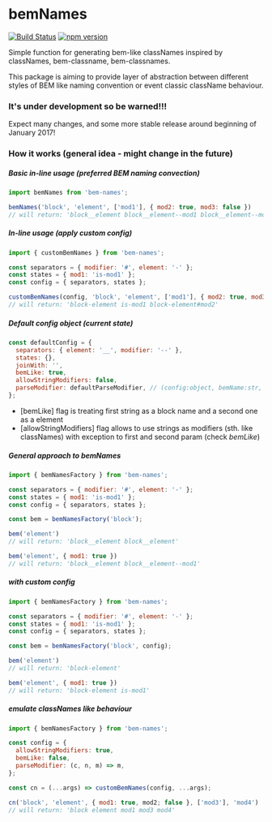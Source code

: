 # bemNames

[![Build Status](https://travis-ci.org/Monar/bem-names.svg?branch=master)](https://travis-ci.org/Monar/bem-names)
[![npm version](https://badge.fury.io/js/bem-names.svg)](https://badge.fury.io/js/bem-names)

Simple function for generating bem-like classNames inspired by classNames, bem-classname, bem-classnames.

This package is aiming to provide layer of abstraction between different styles of BEM like naming convention or event classic className behaviour.

### It's under development so be warned!!!

Expect many changes, and some more stable release around beginning of January 2017!

### How it works (general idea - might change in the future)

##### Basic in-line usage (preferred BEM naming convection)
```js
import bemNames from 'bem-names';

bemNames('block', 'element', ['mod1'], { mod2: true, mod3: false })
// will return: 'block__element block__element--mod1 block__element--mod2'
```

##### In-line usage (apply custom config)
```js
import { customBemNames } from 'bem-names';

const separators = { modifier: '#', element: '-' };
const states = { mod1: 'is-mod1' };
const config = { separators, states };

customBemNames(config, 'block', 'element', ['mod1'], { mod2: true, mod3: false })
// will return: 'block-element is-mod1 block-element#mod2'
```

##### Default config object (current state)
```js
const defaultConfig = {
  separators: { element: '__', modifier: '--' },
  states: {},
  joinWith: '',
  bemLike: true,
  allowStringModifiers: false,
  parseModifier: defaultParseModifier, // (config:object, bemName:str, modifier:str) => string
};
```

* [bemLike] flag is treating first string as a block name and a second one as a element
* [allowStringModifiers] flag allows to use strings as modifiers (sth. like classNames) with exception to first and second param (check *bemLike*)

##### General approach to bemNames

```js
import { bemNamesFactory } from 'bem-names';

const separators = { modifier: '#', element: '-' };
const states = { mod1: 'is-mod1' };
const config = { separators, states };

const bem = bemNamesFactory('block');

bem('element')
// will return: 'block__element block__element'

bem('element', { mod1: true })
// will return: 'block__element block__element--mod1'
```

##### with custom config

```js
import { bemNamesFactory } from 'bem-names';

const separators = { modifier: '#', element: '-' };
const states = { mod1: 'is-mod1' };
const config = { separators, states };

const bem = bemNamesFactory('block', config);

bem('element')
// will return: 'block-element'

bem('element', { mod1: true })
// will return: 'block-element is-mod1'
```

##### emulate classNames like behaviour 

```js
import { bemNamesFactory } from 'bem-names';

const config = { 
  allowStringModifiers: true,
  bemLike: false,
  parseModifier: (c, n, m) => m,
};

const cn = (...args) => customBemNames(config, ...args);

cn('block', 'element', { mod1: true, mod2; false }, ['mod3'], 'mod4')
// will return: 'block element mod1 mod3 mod4'

```
